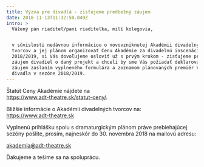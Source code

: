 ```yaml
---
title: Výzva pre divadlá - zisťujeme predbežný záujem
date: 2018-11-13T11:32:50.049Z
intro: >
  Vážený pán riaditeľ/pani riaditeľka, milí kolegovia,


  v súvislosti nedávnou informáciou o novovzniknutej Akadémii divadelných
  tvorcov a jej plánom organizovať Cenu Akadémie za divadelnú inscenáciu sezóny
  2018/2019, si Vás dovoľujeme osloviť už s prvým krokom - zisťujeme predbežný
  záujem divadiel o daný projekt a chceli by sme Vás požiadať deklarovať tento
  záujem zaslaním vyplneného formulára a zoznamom plánovaných premiér Vášho
  divadla v sezóne 2018/2019.
---
```

Štatút Ceny  Akadémie nájdete na\
https://www.adt-theatre.sk/statut-ceny/. 

Bližšie informácie o Akadémii divadelných tvorcov na:\
https://www.adt-theatre.sk

Vyplnenú prihlášku spolu s dramaturgickým plánom práve prebiehajúcej sezóny pošlite, prosím, najneskôr do 30. novembra 2018 na mailovú adresu: 

akademia@adt-theatre.sk

Ďakujeme a tešíme sa na spoluprácu.
